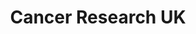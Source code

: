 ---
title: "Cancer Research UK"
url: /ashby-de-la-zouch/cancer-research-uk/
shop: Gebrauchtwaren
---